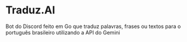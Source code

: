 # Traduz.AI
Bot do Discord feito em Go que traduz palavras, frases ou textos para o português brasileiro utilizando a API do Gemini

